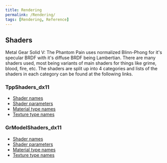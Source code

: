 ```yaml
---
title: Rendering
permalink: /Rendering/
tags: [Rendering, Reference]
---
```


## Shaders

Metal Gear Solid V: The Phantom Pain uses normalized Blinn-Phong for
it's specular BRDF with it's diffuse BRDF being Lambertian. There are
many shaders used, most being variants of main shaders for things like
grime, blood, fire, etc. The shaders are split up into 4 categories and
lists of the shaders in each category can be found at the following
links.

### TppShaders_dx11

  - [Shader
    names](https://gist.github.com/youarebritish/66a8bd0417037d9712f0053dddbabf81)
  - [Shader
    parameters](https://gist.github.com/youarebritish/849b9b028f021e95c7baa184375e73e5)
  - [Material type
    names](https://gist.github.com/youarebritish/73792041172450b44b7c7114f539c9e2)
  - [Texture type
    names](https://gist.github.com/youarebritish/65bfa07e502ce16480df1611ea99ee4a)

### GrModelShaders_dx11

  - [Shader
    names](https://gist.github.com/youarebritish/61c34fe32ee6b39c631e51fb3b54ebcc)
  - [Shader
    parameters](https://gist.github.com/youarebritish/4293443ff0077e58a7a3490db09e83ee)
  - [Material type
    names](https://gist.github.com/youarebritish/5d4f8cd252bc8a9c1ebff00590aad091)
  - [Texture type
    names](https://gist.github.com/youarebritish/62ea8a552143a7f70da19be23db6c4c3)